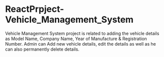 # ReactPrpject-Vehicle_Management_System
Vehicle Management System project is related to adding the vehicle details as Model Name, Company Name, Year of Manufacture &amp; Registration Number. Admin can Add new vehicle details, edit the details as well as he can also permanently delete details.
